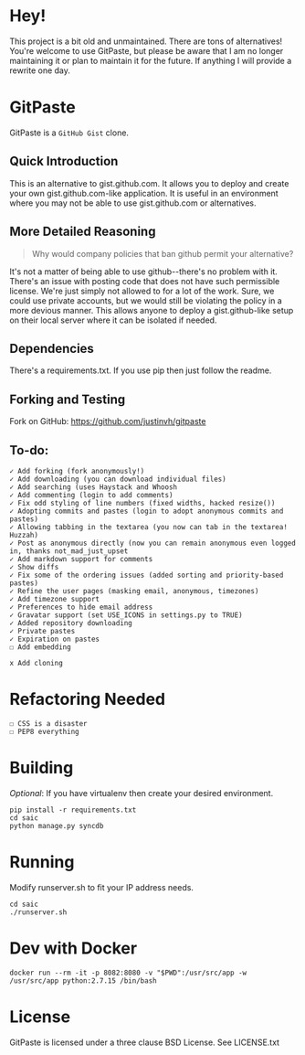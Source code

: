 # Hey!

This project is a bit old and unmaintained. There are tons of alternatives! You're welcome to use GitPaste, but please be aware that I am no longer maintaining it or plan to maintain it for the future. If anything I will provide a rewrite one day.

# GitPaste

GitPaste is a `GitHub Gist` clone.

## Quick Introduction

This is an alternative to gist.github.com. It allows you to deploy and create your own gist.github.com-like application. It is useful in an environment where you may not be able to use gist.github.com or alternatives.

## More Detailed Reasoning

> Why would company policies that ban github permit your alternative?

It's not a matter of being able to use github--there's no problem with it. There's an issue with posting code that does not have such permissible license. We're just simply not allowed to for a lot of the work. Sure, we could use private accounts, but we would still be violating the policy in a more devious manner. This allows anyone to deploy a gist.github-like setup on their local server where it can be isolated if needed.

## Dependencies

There's a requirements.txt. If you use pip then just follow the readme.

## Forking and Testing

Fork on GitHub: https://github.com/justinvh/gitpaste

## To-do:

    ✓ Add forking (fork anonymously!)
    ✓ Add downloading (you can download individual files)
    ✓ Add searching (uses Haystack and Whoosh
    ✓ Add commenting (login to add comments)
    ✓ Fix odd styling of line numbers (fixed widths, hacked resize())
    ✓ Adopting commits and pastes (login to adopt anonymous commits and pastes)
    ✓ Allowing tabbing in the textarea (you now can tab in the textarea! Huzzah)
    ✓ Post as anonymous directly (now you can remain anonymous even logged in, thanks not_mad_just_upset
    ✓ Add markdown support for comments
    ✓ Show diffs
    ✓ Fix some of the ordering issues (added sorting and priority-based pastes)
    ✓ Refine the user pages (masking email, anonymous, timezones)
    ✓ Add timezone support
    ✓ Preferences to hide email address
    ✓ Gravatar support (set USE_ICONS in settings.py to TRUE)
    ✓ Added repository downloading
    ✓ Private pastes
    ✓ Expiration on pastes
    ☐ Add embedding

    x Add cloning

# Refactoring Needed

    ☐ CSS is a disaster
    ☐ PEP8 everything

# Building

_Optional_: If you have virtualenv then create your desired environment.

    pip install -r requirements.txt
    cd saic
    python manage.py syncdb

# Running

Modify runserver.sh to fit your IP address needs.

    cd saic
    ./runserver.sh

# Dev with Docker

`docker run --rm -it -p 8082:8080 -v "$PWD":/usr/src/app -w /usr/src/app python:2.7.15 /bin/bash`

# License

GitPaste is licensed under a three clause BSD License. See LICENSE.txt

